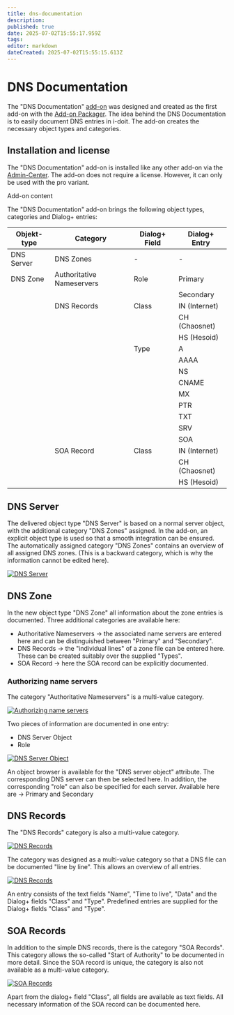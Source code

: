 ```yaml
---
title: dns-documentation
description: 
published: true
date: 2025-07-02T15:55:17.959Z
tags: 
editor: markdown
dateCreated: 2025-07-02T15:55:15.613Z
---
```


# DNS Documentation

The "DNS Documentation" [add-on](./index.md) was designed and created as the first add-on with the [Add-on Packager](./add-on-packager.md). The idea behind the DNS Documentation is to easily document DNS entries in i-doit. The add-on creates the necessary object types and categories.

Installation and license
---------------------------

The "DNS Documentation" add-on is installed like any other add-on via the [Admin-Center](../system-administration/admin-center.md). The add-on does not require a license. However, it can only be used with the pro variant.

Add-on content

The "DNS Documentation" add-on brings the following object types, categories and Dialog+ entries:

| Objekt-type | Category | Dialog+ Field | Dialog+ Entry |
| --- | --- | --- | --- |
| DNS Server | DNS Zones | \-  | \-  |
| DNS Zone | Authoritative Nameservers | Role | Primary |
|     |     |     | Secondary |
|     | DNS Records | Class | IN (Internet) |
|     |     |     | CH (Chaosnet) |
|     |     |     | HS (Hesoid) |
|     |     | Type | A   |
|     |     |     | AAAA |
|     |     |     | NS  |
|     |     |     | CNAME |
|     |     |     | MX  |
|     |     |     | PTR |
|     |     |     | TXT |
|     |     |     | SRV |
|     |     |     | SOA |
|     | SOA Record | Class | IN (Internet) |
|     |     |     | CH (Chaosnet) |
|     |     |     | HS (Hesoid) |

DNS Server
----------

The delivered object type "DNS Server" is based on a normal server object, with the additional category "DNS Zones" assigned.
In the add-on, an explicit object type is used so that a smooth integration can be ensured. The automatically assigned category "DNS Zones" contains an overview of all assigned DNS zones. (This is a backward category, which is why the information cannot be edited here).

[![DNS Server](../assets/images/en/i-doit-add-ons/dns-documentation/1-dns.png)](../assets/images/en/i-doit-add-ons/dns-documentation/1-dns.png)

DNS Zone
--------

In the new object type "DNS Zone" all information about the zone entries is documented.
Three additional categories are available here:

*   Authoritative Nameservers → the associated name servers are entered here and can be distinguished between "Primary" and "Secondary".
*   DNS Records → the "individual lines" of a zone file can be entered here. These can be created suitably over the supplied "Types".
*   SOA Record → here the SOA record can be explicitly documented.

### Authorizing name servers

The category "Authoritative Nameservers" is a multi-value category.

[![Authorizing name servers](../assets/images/en/i-doit-add-ons/dns-documentation/2-dns.png)](../assets/images/en/i-doit-add-ons/dns-documentation/2-dns.png)

Two pieces of information are documented in one entry:

*   DNS Server Object
*   Role

[![DNS Server Object](../assets/images/en/i-doit-add-ons/dns-documentation/3-dns.png)](../assets/images/en/i-doit-add-ons/dns-documentation/3-dns.png)

An object browser is available for the "DNS server object" attribute. The corresponding DNS server can then be selected here. In addition, the corresponding "role" can also be specified for each server. Available here are → Primary and Secondary

DNS Records
-----------

The "DNS Records" category is also a multi-value category.

[![DNS Records](../assets/images/en/i-doit-add-ons/dns-documentation/4-dns.png)](../assets/images/en/i-doit-add-ons/dns-documentation/4-dns.png)

The category was designed as a multi-value category so that a DNS file can be documented "line by line". This allows an overview of all entries.

[![DNS Records](../assets/images/en/i-doit-add-ons/dns-documentation/5-dns.png)](../assets/images/en/i-doit-add-ons/dns-documentation/5-dns.png)

An entry consists of the text fields "Name", "Time to live", "Data" and the Dialog+ fields "Class" and "Type". Predefined entries are supplied for the Dialog+ fields "Class" and "Type".

SOA Records
-----------

In addition to the simple DNS records, there is the category "SOA Records". This category allows the so-called "Start of Authority" to be documented in more detail. Since the SOA record is unique, the category is also not available as a multi-value category.

[![SOA Records](../assets/images/en/i-doit-add-ons/dns-documentation/6-dns.png)](../assets/images/en/i-doit-add-ons/dns-documentation/6-dns.png)

Apart from the dialog+ field "Class", all fields are available as text fields. All necessary information of the SOA record can be documented here.
